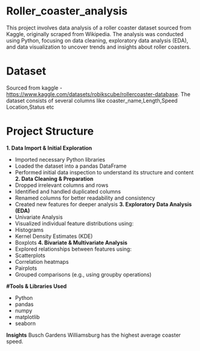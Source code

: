 # Roller_coaster_analysis
This project involves data analysis of a roller coaster dataset sourced from Kaggle, originally scraped from Wikipedia.  The analysis was conducted using Python, focusing on data cleaning, exploratory data analysis (EDA), and data visualization to uncover trends and insights about roller coasters.

# Dataset
Sourced from kaggle - https://www.kaggle.com/datasets/robikscube/rollercoaster-database. 
The dataset consists of several columns like coaster_name,Length,Speed	Location,Status etc

# Project Structure
**1. Data Import & Initial Exploration**
- Imported necessary Python libraries
- Loaded the dataset into a pandas DataFrame
- Performed initial data inspection to understand its structure and content
**2. Data Cleaning & Preparation**
- Dropped irrelevant columns and rows
- Identified and handled duplicated columns
- Renamed columns for better readability and consistency
- Created new features for deeper analysis
**3. Exploratory Data Analysis (EDA)**
- Univariate Analysis
- Visualized individual feature distributions using:
- Histograms
- Kernel Density Estimates (KDE)
- Boxplots
**4. Bivariate & Multivariate Analysis**
- Explored relationships between features using:
- Scatterplots
- Correlation heatmaps
- Pairplots
- Grouped comparisons (e.g., using groupby operations)

**#Tools & Libraries Used**
- Python
- pandas
- numpy
- matplotlib
- seaborn

**Insights**
Busch Gardens Williamsburg has the highest average coaster speed.


